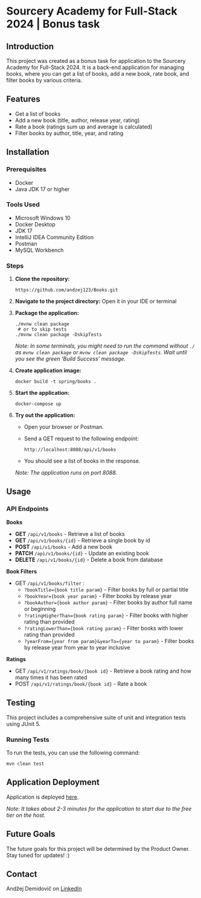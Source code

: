 # Sourcery Academy for Full-Stack 2024 | Bonus task
## Introduction
This project was created as a bonus task for application to the Sourcery Academy 
for Full-Stack 2024. It is a back-end application for managing books, where you 
can get a list of books, add a new book, rate book, and filter books by various 
criteria.

## Features
- Get a list of books
- Add a new book (title, author, release year, rating)
- Rate a book (ratings sum up and average is calculated)
- Filter books by author, title, year, and rating

## Installation
### Prerequisites
- Docker
- Java JDK 17 or higher

### Tools Used
- Microsoft Windows 10
- Docker Desktop
- JDK 17
- IntelliJ IDEA Community Edition
- Postman
- MySQL Workbench

### Steps
1. **Clone the repository:**
    ```
    https://github.com/andzej123/Books.git
    ```
2. **Navigate to the project directory:** Open it in your IDE or terminal
3. **Package the application:**
    ```
    ./mvnw clean package
     # or to skip tests
    ./mvnw clean package -DskipTests
    ```
    *Note: In some terminals, you might need to run the command without `./` as `mvnw clean package` or `mvnw clean package -DskipTests`. Wait until you see the green ‘Build Success’ message.*
4. **Create application image:**
    ```
    docker build -t spring/books .
    ```
5. **Start the application:**
    ```
    docker-compose up
    ```

6. **Try out the application:**
    - Open your browser or Postman.
    - Send a GET request to the following endpoint:

       ```
       http://localhost:8088/api/v1/books
       ```

    - You should see a list of books in the response.

    *Note: The application runs on port 8088.*

## Usage
### API Endpoints

**Books**

- **GET** `/api/v1/books` - Retrieve a list of books
- **GET** `/api/v1/books/{id}` - Retrieve a single book by id
- **POST** `/api/v1/books` - Add a new book
- **PATCH** `/api/v1/books/{id}` - Update an existing book
- **DELETE** `/api/v1/books/{id}` - Delete a book from database

**Book Filters**
  
- GET `/api/v1/books/filter` : 
    - `?bookTitle={book title param}` - Filter books by full or partial title
    - `?bookYear={book year param}` - Filter books by release year
    - `?bookAuthor={book author param}` - Filter books by author full name or beginning
    - `?ratingHigherThan={book rating param}` - Filter books with higher rating than provided 
    - `?ratingLowerThan={book rating param}` - Filter books with lower rating than provided 
    - `?yearFrom={year from param}&yearTo={year to param}` - Filter books by release year from year to year inclusive

**Ratings**

- GET `/api/v1/ratings/book/{book id}` - Retrieve a book rating and how many times it has been rated
- POST `/api/v1/ratings/book/{book id}` - Rate a book

## Testing

This project includes a comprehensive suite of unit and integration tests using JUnit 5.

### Running Tests

To run the tests, you can use the following command:
```
mvn clean test
```

## Application Deployment

Application is deployed [here](https://books-latest.onrender.com).

*Note: It takes about 2-3 minutes for the application to start due to the free tier on the host.*

## Future Goals

The future goals for this project will be determined by the Product Owner. Stay tuned for updates! :)

## Contact
Andžej Demidovič on [LinkedIn](https://www.linkedin.com/in/andzej-demidovic/)
